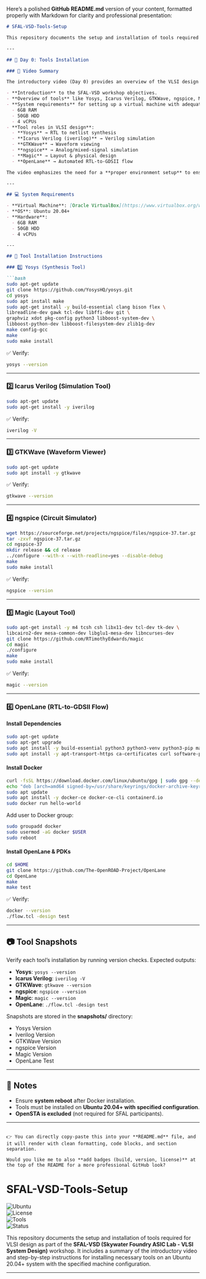 Here’s a polished **GitHub README.md** version of your content, formatted properly with Markdown for clarity and professional presentation:

````markdown
# SFAL-VSD-Tools-Setup

This repository documents the setup and installation of tools required for VLSI design as part of the **SFAL-VSD (Skywater Foundry ASIC Lab - VLSI System Design)** workshop. It includes a summary of the introductory video and step-by-step instructions for installing necessary tools on an Ubuntu 20.04+ system with the specified machine configuration.

---

## 📌 Day 0: Tools Installation

### 🎥 Video Summary

The introductory video (Day 0) provides an overview of the VLSI design flow and the importance of open-source tools in modern chip design. It covers:

- **Introduction** to the SFAL-VSD workshop objectives.  
- **Overview of tools** like Yosys, Icarus Verilog, GTKWave, ngspice, Magic, and OpenLane for synthesis, simulation, and physical design.  
- **System requirements** for setting up a virtual machine with adequate resources:
  - 6GB RAM  
  - 50GB HDD  
  - 4 vCPUs  
- **Tool roles in VLSI design**:
  - **Yosys** → RTL to netlist synthesis  
  - **Icarus Verilog (iverilog)** → Verilog simulation  
  - **GTKWave** → Waveform viewing  
  - **ngspice** → Analog/mixed-signal simulation  
  - **Magic** → Layout & physical design  
  - **OpenLane** → Automated RTL-to-GDSII flow  

The video emphasizes the need for a **proper environment setup** to ensure smooth execution of the workshop tasks.

---

## 💻 System Requirements

- **Virtual Machine**: [Oracle VirtualBox](https://www.virtualbox.org/wiki/)  
- **OS**: Ubuntu 20.04+  
- **Hardware**:
  - 6GB RAM  
  - 50GB HDD  
  - 4 vCPUs  

---

## 🔧 Tool Installation Instructions

### 1️⃣ Yosys (Synthesis Tool)

```bash
sudo apt-get update
git clone https://github.com/YosysHQ/yosys.git
cd yosys
sudo apt install make
sudo apt-get install -y build-essential clang bison flex \
libreadline-dev gawk tcl-dev libffi-dev git \
graphviz xdot pkg-config python3 libboost-system-dev \
libboost-python-dev libboost-filesystem-dev zlib1g-dev
make config-gcc
make
sudo make install
````

✅ Verify:

```bash
yosys --version
```

---

### 2️⃣ Icarus Verilog (Simulation Tool)

```bash
sudo apt-get update
sudo apt-get install -y iverilog
```

✅ Verify:

```bash
iverilog -V
```

---

### 3️⃣ GTKWave (Waveform Viewer)

```bash
sudo apt-get update
sudo apt install -y gtkwave
```

✅ Verify:

```bash
gtkwave --version
```

---

### 4️⃣ ngspice (Circuit Simulator)

```bash
wget https://sourceforge.net/projects/ngspice/files/ngspice-37.tar.gz
tar -zxvf ngspice-37.tar.gz
cd ngspice-37
mkdir release && cd release
../configure --with-x --with-readline=yes --disable-debug
make
sudo make install
```

✅ Verify:

```bash
ngspice --version
```

---

### 5️⃣ Magic (Layout Tool)

```bash
sudo apt-get install -y m4 tcsh csh libx11-dev tcl-dev tk-dev \
libcairo2-dev mesa-common-dev libglu1-mesa-dev libncurses-dev
git clone https://github.com/RTimothyEdwards/magic
cd magic
./configure
make
sudo make install
```

✅ Verify:

```bash
magic --version
```

---

### 6️⃣ OpenLane (RTL-to-GDSII Flow)

#### Install Dependencies

```bash
sudo apt-get update
sudo apt-get upgrade
sudo apt install -y build-essential python3 python3-venv python3-pip make git
sudo apt install -y apt-transport-https ca-certificates curl software-properties-common
```

#### Install Docker

```bash
curl -fsSL https://download.docker.com/linux/ubuntu/gpg | sudo gpg --dearmor -o /usr/share/keyrings/docker-archive-keyring.gpg
echo "deb [arch=amd64 signed-by=/usr/share/keyrings/docker-archive-keyring.gpg] https://download.docker.com/linux/ubuntu $(lsb_release -cs) stable" | sudo tee /etc/apt/sources.list.d/docker.list > /dev/null
sudo apt update
sudo apt install -y docker-ce docker-ce-cli containerd.io
sudo docker run hello-world
```

Add user to Docker group:

```bash
sudo groupadd docker
sudo usermod -aG docker $USER
sudo reboot
```

#### Install OpenLane & PDKs

```bash
cd $HOME
git clone https://github.com/The-OpenROAD-Project/OpenLane
cd OpenLane
make
make test
```

✅ Verify:

```bash
docker --version
./flow.tcl -design test
```

---

## 📷 Tool Snapshots

Verify each tool’s installation by running version checks. Expected outputs:

* **Yosys**: `yosys --version`
* **Icarus Verilog**: `iverilog -V`
* **GTKWave**: `gtkwave --version`
* **ngspice**: `ngspice --version`
* **Magic**: `magic --version`
* **OpenLane**: `./flow.tcl -design test`

Snapshots are stored in the **snapshots/** directory:

* Yosys Version
* Iverilog Version
* GTKWave Version
* ngspice Version
* Magic Version
* OpenLane Test

---

## 📝 Notes

* Ensure **system reboot** after Docker installation.
* Tools must be installed on **Ubuntu 20.04+ with specified configuration**.
* **OpenSTA is excluded** (not required for SFAL participants).

---

```

👉 You can directly copy-paste this into your **README.md** file, and it will render with clean formatting, code blocks, and section separation.  

Would you like me to also **add badges (build, version, license)** at the top of the README for a more professional GitHub look?
```
# SFAL-VSD-Tools-Setup  

![Ubuntu](https://img.shields.io/badge/OS-Ubuntu%2020.04+-orange?logo=ubuntu)  
![License](https://img.shields.io/badge/License-MIT-green.svg)  
![Tools](https://img.shields.io/badge/VLSI%20Tools-Yosys%20%7C%20Iverilog%20%7C%20GTKWave%20%7C%20ngspice%20%7C%20Magic%20%7C%20OpenLane-blue)  
![Status](https://img.shields.io/badge/Setup-Completed-success)  

This repository documents the setup and installation of tools required for VLSI design as part of the **SFAL-VSD (Skywater Foundry ASIC Lab - VLSI System Design)** workshop. It includes a summary of the introductory video and step-by-step instructions for installing necessary tools on an Ubuntu 20.04+ system with the specified machine configuration.  

---
